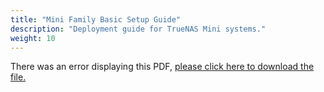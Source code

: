 ```yaml
---
title: "Mini Family Basic Setup Guide"
description: "Deployment guide for TrueNAS Mini systems."
weight: 10
---
```


<object data="https://www.truenas.com/docs/files/MiniFamily3.41.pdf" type="application/pdf" width="95%" height="1000">
  There was an error displaying this PDF, <a href="https://www.truenas.com/docs/files/MiniFamily3.41.pdf">please click here to download the file.</a>
</object>
